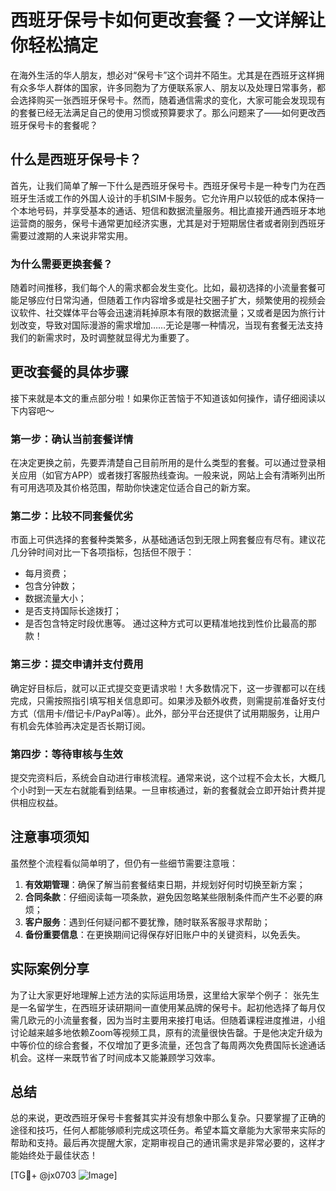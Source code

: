 # 西班牙保号卡如何更改套餐？一文详解让你轻松搞定

在海外生活的华人朋友，想必对“保号卡”这个词并不陌生。尤其是在西班牙这样拥有众多华人群体的国家，许多同胞为了方便联系家人、朋友以及处理日常事务，都会选择购买一张西班牙保号卡。然而，随着通信需求的变化，大家可能会发现现有的套餐已经无法满足自己的使用习惯或预算要求了。那么问题来了——如何更改西班牙保号卡的套餐呢？

## 什么是西班牙保号卡？
首先，让我们简单了解一下什么是西班牙保号卡。西班牙保号卡是一种专门为在西班牙生活或工作的外国人设计的手机SIM卡服务。它允许用户以较低的成本保持一个本地号码，并享受基本的通话、短信和数据流量服务。相比直接开通西班牙本地运营商的服务，保号卡通常更加经济实惠，尤其是对于短期居住者或者刚到西班牙需要过渡期的人来说非常实用。

### 为什么需要更换套餐？
随着时间推移，我们每个人的需求都会发生变化。比如，最初选择的小流量套餐可能足够应付日常沟通，但随着工作内容增多或是社交圈子扩大，频繁使用的视频会议软件、社交媒体平台等会迅速消耗掉原本有限的数据流量；又或者是因为旅行计划改变，导致对国际漫游的需求增加……无论是哪一种情况，当现有套餐无法支持我们的新需求时，及时调整就显得尤为重要了。

## 更改套餐的具体步骤
接下来就是本文的重点部分啦！如果你正苦恼于不知道该如何操作，请仔细阅读以下内容吧～

### 第一步：确认当前套餐详情
在决定更换之前，先要弄清楚自己目前所用的是什么类型的套餐。可以通过登录相关应用（如官方APP）或者拨打客服热线查询。一般来说，网站上会有清晰列出所有可用选项及其价格范围，帮助你快速定位适合自己的新方案。

### 第二步：比较不同套餐优劣
市面上可供选择的套餐种类繁多，从基础通话包到无限上网套餐应有尽有。建议花几分钟时间对比一下各项指标，包括但不限于：
- 每月资费；
- 包含分钟数；
- 数据流量大小；
- 是否支持国际长途拨打；
- 是否包含特定时段优惠等。
通过这种方式可以更精准地找到性价比最高的那款！

### 第三步：提交申请并支付费用
确定好目标后，就可以正式提交变更请求啦！大多数情况下，这一步骤都可以在线完成，只需按照指引填写相关信息即可。如果涉及额外收费，则需提前准备好支付方式（信用卡/借记卡/PayPal等）。此外，部分平台还提供了试用期服务，让用户有机会先体验再决定是否长期订阅。

### 第四步：等待审核与生效
提交完资料后，系统会自动进行审核流程。通常来说，这个过程不会太长，大概几个小时到一天左右就能看到结果。一旦审核通过，新的套餐就会立即开始计费并提供相应权益。

## 注意事项须知
虽然整个流程看似简单明了，但仍有一些细节需要注意哦：
1. **有效期管理**：确保了解当前套餐结束日期，并规划好何时切换至新方案；
2. **合同条款**：仔细阅读每一项条款，避免因忽略某些限制条件而产生不必要的麻烦；
3. **客户服务**：遇到任何疑问都不要犹豫，随时联系客服寻求帮助；
4. **备份重要信息**：在更换期间记得保存好旧账户中的关键资料，以免丢失。

## 实际案例分享
为了让大家更好地理解上述方法的实际运用场景，这里给大家举个例子：
张先生是一名留学生，在西班牙读研期间一直使用某品牌的保号卡。起初他选择了每月仅需几欧元的小流量套餐，因为当时主要用来接打电话。但随着课程进度推进，小组讨论越来越多地依赖Zoom等视频工具，原有的流量很快告罄。于是他决定升级为中等价位的综合套餐，不仅增加了更多流量，还包含了每周两次免费国际长途通话机会。这样一来既节省了时间成本又能兼顾学习效率。

## 总结
总的来说，更改西班牙保号卡套餐其实并没有想象中那么复杂。只要掌握了正确的途径和技巧，任何人都能够顺利完成这项任务。希望本篇文章能为大家带来实际的帮助和支持。最后再次提醒大家，定期审视自己的通讯需求是非常必要的，这样才能始终处于最佳状态！

[TG💪+ @jx0703 ![Image](https://github.com/user-attachments/assets/dbca1d08-cadb-493c-b0ec-ad6f7a83f270)]